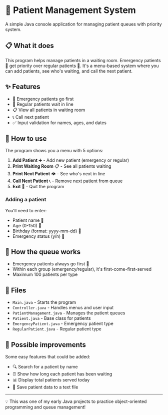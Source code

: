 # 🏥 Patient Management System

A simple Java console application for managing patient queues with priority system.

## 📋 What it does

This program helps manage patients in a waiting room. Emergency patients 🚨 get priority over regular patients 👥. It's a menu-based system where you can add patients, see who's waiting, and call the next patient.

## ✨ Features

- 🚨 Emergency patients go first
- 👥 Regular patients wait in line  
- 📋 View all patients in waiting room
- 📞 Call next patient
- ✅ Input validation for names, ages, and dates

## 📖 How to use

The program shows you a menu with 5 options:

1. **Add Patient** ➕ - Add new patient (emergency or regular)
2. **Print Waiting Room** 📋 - See all patients waiting
3. **Print Next Patient** 👁️ - See who's next in line  
4. **Call Next Patient** 📞 - Remove next patient from queue
5. **Exit** 🚪 - Quit the program

### Adding a patient
You'll need to enter:
- Patient name 📝
- Age (0-150) 🔢
- Birthday (format: yyyy-mm-dd) 📅
- Emergency status (y/n) 🚨

## 🎯 How the queue works

- Emergency patients always go first 🚨
- Within each group (emergency/regular), it's first-come-first-served
- Maximum 100 patients per type

## 📁 Files

- `Main.java` - Starts the program
- `Controller.java` - Handles menus and user input
- `PatientManagement.java` - Manages the patient queues
- `Patient.java` - Base class for patients
- `EmergencyPatient.java` - Emergency patient type
- `RegularPatient.java` - Regular patient type

## 🔧 Possible improvements

Some easy features that could be added:
- 🔍 Search for a patient by name
- ⏰ Show how long each patient has been waiting
- 📊 Display total patients served today
- 💾 Save patient data to a text file

---

💡 This was one of my early Java projects to practice object-oriented programming and queue management!
